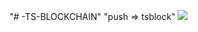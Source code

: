 "# -TS-BLOCKCHAIN" 
"push => tsblock"
<img src="https://img.shields.io/badge/Typescript-#3178C6?style=flat-square&logo=TypeScript&logoColor=#3178C6"/>